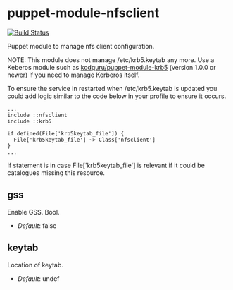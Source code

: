 puppet-module-nfsclient
=======================

[![Build Status](
https://api.travis-ci.org/kodguru/puppet-module-nfsclient.png?branch=master)](https://travis-ci.org/kodguru/puppet-module-nfsclient)

Puppet module to manage nfs client configuration.

NOTE: This module does not manage /etc/krb5.keytab any more.
Use a Keberos module such as [kodguru/puppet-module-krb5](https://github.com/kodguru/puppet-module-krb5/)
(version 1.0.0 or newer) if you need to manage Kerberos itself.

To ensure the service in restarted when /etc/krb5.keytab is updated you could
add logic similar to the code below in your profile to ensure it occurs.

```
...
include ::nfsclient
include ::krb5

if defined(File['krb5keytab_file']) {
  File['krb5keytab_file'] ~> Class['nfsclient']
}
...
```
If statement is in case File['krb5keytab_file'] is relevant if it could be catalogues
missing this resource.

gss
---
Enable GSS. Bool.

- *Default*: false

keytab
------
Location of keytab.

- *Default*: undef
